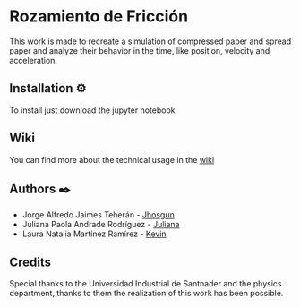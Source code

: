 # Rozamiento de Fricción

This work is made to recreate a simulation of compressed paper and spread paper and analyze their behavior in the time, like position, velocity and acceleration.




## Installation ⚙️

To install just download the jupyter notebook

## Wiki
You can find more about the technical usage in the <a href="https://github.com/Jhosgun/Rozamiento-de-Fricci-n/wiki">wiki</a>


## Authors ✒️
* Jorge Alfredo Jaimes Teherán - <a href="https://github.com/Jhosgun">Jhosgun</a>
* Juliana Paola Andrade Rodríguez - <a href="https://github.com/Jhosgun">Juliana</a>
* Laura Natalia Martínez Ramírez - <a href="https://github.com/Jhosgun">Kevin</a>




## Credits
Special thanks to the Universidad Industrial de Santnader and the physics department, thanks to them the realization of this work has been possible.

 

